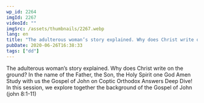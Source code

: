 ```yaml
---
wp_id: 2264
imgId: 2267
videoId: ""
imgSrc: /assets/thumbnails/2267.webp
lang: en
title: "The adulterous woman’s story explained. Why does Christ write on the ground? by Fr. Gabriel Wissa"
pubDate: 2020-06-26T16:38:33
tags: ["dd"]
---
```


<p>The adulterous woman’s story explained. Why does Christ write on the ground? In the name of the Father, the Son, the Holy Spirit one God Amen Study with us the Gospel of John on Coptic Orthodox Answers Deep Dive! In this session, we explore together the background of the Gospel of John (john 8:1-11)</p>
<p>&nbsp;</p>
